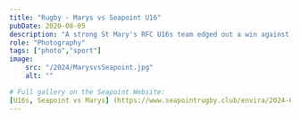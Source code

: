 ```yaml
---
title: "Rugby - Marys vs Seapoint U16"
pubDate: 2020-08-05
description: "A strong St Mary's RFC U16s team edged out a win against a strong Seapoint RC team this morning (5th May 2024) in Templeville Road. A cracking game, that came down to just a couple of points in the last 5 minutes."
role: "Photography"
tags: ["photo","sport"]
image:
    src: "/2024/MarysvsSeapoint.jpg"
    alt: ""

# Full gallery on the Seapoint Website:
[U16s, Seapoint vs Marys] (https://www.seapointrugby.club/envira/2024-05-05-seapoint-u16s-vs-st-marys/)
---
```

